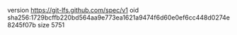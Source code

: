 version https://git-lfs.github.com/spec/v1
oid sha256:1729bcffb220bd564aa9e773ea1621a9474f6d60e0ef6cc448d0274e8245f07b
size 5751
